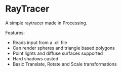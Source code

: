 # RayTracer
A simple raytracer made in Processing.

Features:
- Reads input from a .cli file
- Can render spheres and triangle based polygons
- Point lights and diffuse surfaces supported
- Hard shadows casted
- Basic Translate, Rotate and Scale transformations

